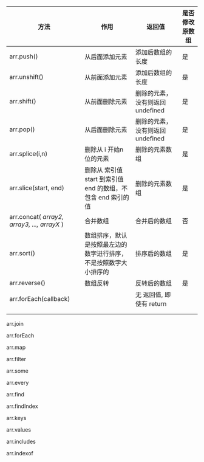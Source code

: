 | 方法                                        | 作用                                                         | 返回值                          | 是否修改原数组 |
| ------------------------------------------- | ------------------------------------------------------------ | ------------------------------- | -------------- |
| arr.push()                                  | 从后面添加元素                                               | 添加后数组的长度                | 是             |
| arr.unshift()                               | 从前面添加元素                                               | 添加后数组的长度                | 是             |
| arr.shift()                                 | 从前面删除元素                                               | 删除的元素，没有则返回undefined | 是             |
| arr.pop()                                   | 从后面删除元素                                               | 删除的元素，没有则返回undefined | 是             |
| arr.splice(i,n)                             | 删除从 i 开始n位的元素                                       | 删除的元素数组                  | 是             |
| arr.slice(start, end)                       | 删除从 索引值 start 到索引值 end 的数组，不包含 end 索引的值 | 删除的元素数组                  | 是             |
| arr.concat( *array2, array3, ..., arrayX* ) | 合并数组                                                     | 合并后的数组                    | 否             |
| arr.sort()                                  | 数组排序，默认是按照最左边的数字进行排序，不是按照数字大小排序的 | 排序后的数组                    | 是             |
| arr.reverse()                               | 数组反转                                                     | 反转后的数组                    | 是             |
| arr.forEach(callback)                       |                                                              | 无 返回值,  即使有 return       |                |
|                                             |                                                              |                                 |                |
|                                             |                                                              |                                 |                |

arr.join

arr.forEach

arr.map

arr.filter

arr.some

arr.every

arr.find

arr.findIndex

arr.keys

arr.values

arr.includes

arr.indexof

